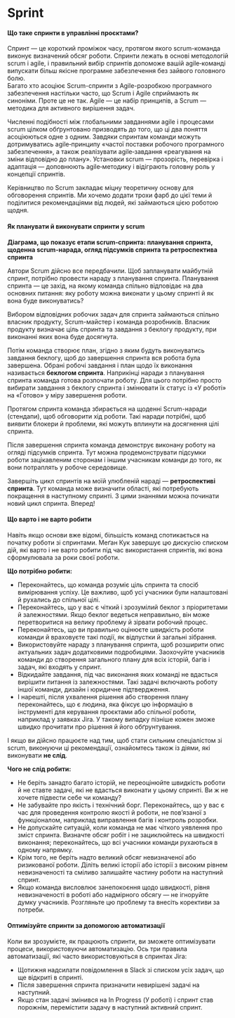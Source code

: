 # Sprint

#### Що таке спринти в управлінні проєктами?

Спринт — це короткий проміжок часу, протягом якого scrum-команда виконує визначений обсяг роботи. Спринти лежать в основі методологій scrum і agile, і правильний вибір спринтів допоможе вашій agile‑команді випускати більш якісне програмне забезпечення без зайвого головного болю.\
Багато хто асоціює Scrum-спринти з Agile-розробкою програмного забезпечення настільки часто, що Scrum і Agile сприймають як синоніми. Проте це не так. Agile — це набір принципів, а Scrum — методика для активного вирішення задач.

Численні подібності між глобальними завданнями agile і процесами scrum цілком обґрунтовано призводять до того, що ці два поняття асоціюються одне з одним. Завдяки спринтам команди можуть дотримуватись agile‑принципу «частої поставки робочого програмного забезпечення», а також реалізувати agile‑завдання «реагування на зміни відповідно до плану». Установки scrum — прозорість, перевірка і адаптація — доповнюють agile‑методику і відіграють головну роль у концепції спринтів.

Керівництво по Scrum закладає міцну теоретичну основу для обговорення спринтів. Ми хочемо додати трохи фарб до цієї теми й поділитися рекомендаціями від людей, які займаються цією роботою щодня.

#### Як планувати й виконувати спринти у scrum

**Діаграма, що показує етапи scrum‑спринта: планування спринта, щоденна scrum-нарада, огляд підсумків спринта та ретроспектива спринта**

Автори Scrum дійсно все передбачили. Щоб запланувати майбутній спринт, потрібно провести нараду з планування спринта. Планування спринта — це захід, на якому команда спільно відповідає на два основних питання: яку роботу можна виконати у цьому спринті й як вона буде виконуватись?

Вибором відповідних робочих задач для спринта займаються спільно власник продукту, Scrum-майстер і команда розробників. Власник продукту визначає ціль спринта та завдання з беклогу продукту, при виконанні яких вона буде досягнута.

Потім команда створює план, згідно з яким будуть виконуватись завдання беклогу, щоб до завершення спринта вся робота була завершена. Обрані робочі завдання і план щодо їх виконання називається **беклогом спринта**. Наприкінці наради з планування спринта команда готова розпочати роботу. Для цього потрібно просто вибирати завдання з беклогу спринта і змінювати їх статус із «У роботі» на «Готово» у міру завершення роботи.

Протягом спринта команда збирається на щоденні Scrum-наради (стендапи), щоб обговорити хід роботи. Такі наради потрібні, щоб виявити блокери й проблеми, які можуть вплинути на досягнення цілі спринта.

Після завершення спринта команда демонструє виконану роботу на огляді підсумків спринта. Тут можна продемонструвати підсумки роботи зацікавленим сторонам і іншим учасникам команди до того, як вони потраплять у робоче середовище.

Завершіть цикл спринтів на моїй улюбленій нараді — **ретроспективі спринта**. Тут команда може визначити області, які потребують покращення в наступному спринті. З цими знаннями можна починати новий цикл спринта. Вперед!

#### Що варто і не варто робити

Навіть якщо основи вже відомі, більшість команд спотикається на початку роботи зі спринтами. Меґан Кук завершує цю дискусію списком дій, які варто і не варто робити під час використання спринтів, які вона сформулювала за роки своєї роботи.

**Що потрібно робити:**

* Переконайтесь, що команда розуміє ціль спринта та спосіб вимірювання успіху. Це важливо, щоб усі учасники були налаштовані й рухались до спільної цілі.
* Переконайтесь, що у вас є чіткий і зрозумілий беклог з пріоритетами й залежностями. Якщо беклог ведеться неправильно, він може перетворитися на велику проблему й зірвати робочий процес.
* Переконайтесь, що ви правильно оцінюєте швидкість роботи команди й враховуєте такі події, як відпустки й загальні зібрання.
* Використовуйте нараду з планування спринта, щоб розширити опис актуальних задач додатковими подробицями. Заохочуйте учасників команди до створення загального плану для всіх історій, багів і задач, які входять у спринт.
* Відкидайте завдання, під час виконання яких команді не вдасться вирішити питання із залежностями. Такі задачі включають роботу іншої команди, дизайн і юридичне підтвердження.
* І нарешті, після ухвалення рішення або створення плану переконайтесь, що є людина, яка фіксує цю інформацію в інструменті для керування проєктами або спільної роботи, наприклад у заявках Jira. У такому випадку пізніше кожен зможе швидко прочитати про рішення й його обґрунтування.

І якщо ви дійсно працюєте над тим, щоб стати сильним спеціалістом зі scrum, виконуючи ці рекомендації, ознайомтесь також із діями, які виконувати **не слід**.

**Чого не слід робити:**

* Не беріть занадто багато історій, не переоцінюйте швидкість роботи й не ставте задачі, які не вдасться виконати у цьому спринті. Ви ж не хочете підвести себе чи команду?
* Не забувайте про якість і технічний борг. Переконайтесь, що у вас є час для проведення контролю якості й роботи, не пов’язаної з функціоналом, наприклад виправлення багів і контроль розробки.
* Не допускайте ситуацій, коли команда не має чіткого уявлення про зміст спринта. Визначте обсяг робіт і не зациклюйтесь на швидкості виконання; переконайтесь, що всі учасники команди рухаються в одному напрямку.
* Крім того, не беріть надто великий обсяг невизначеної або ризикованої роботи. Діліть великі історії або історії з високим рівнем невизначеності та сміливо залишайте частину роботи на наступний спринт.
* Якщо команда висловлює занепокоєння щодо швидкості, рівня невизначеності в роботі або надмірного обсягу — не ігноруйте думку учасників. Розгляньте цю проблему та внесіть корективи за потреби.

#### Оптимізуйте спринти за допомогою автоматизації

Коли ви зрозумієте, як працюють спринти, ви зможете оптимізувати процеси, використовуючи автоматизацію. Ось три правила автоматизації, які часто використовуються в спринтах Jira:

* Щотижня надсилати повідомлення в Slack зі списком усіх задач, що ще відкриті в спринті.
* Після завершення спринта призначити невирішені задачі на наступний.
* Якщо стан задачі змінився на In Progress (У роботі) і спринт став порожнім, перемістити задачу в наступний активний спринт.

